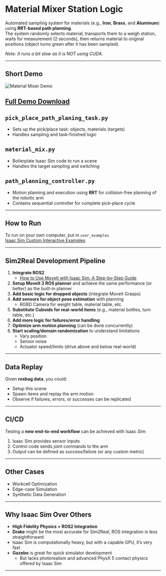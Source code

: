 # Material Mixer Station Logic

Automated sampling system for materials (e.g., **Iron**, **Brass**, and **Aluminum**) using **RRT-based path planning**.  
The system randomly selects material, transports them to a weigh station, waits for measurement (2 seconds), then returns material to original positions (object turns green after it has been sampled).

*Note: It runs a bit slow as it is NOT using CUDA.*

---

## Short Demo
![Material Mixer Demo](short_mix.gif)

## [Full Demo Download](https://drive.google.com/file/d/1L-N2A3Ie_bkHQ52ZcOFm34ysKu_qWoc4/view?usp=sharing)

## `pick_place_path_planing_task.py`
- Sets up the pick/place task: objects, materials (targets)
- Handles sampling and task-finished logic

## `material_mix.py`
- Boilerplate Isaac Sim code to run a scene  
- Handles the target sampling and switching

## `path_planning_controller.py`
- Motion planning and execution using **RRT** for collision-free planning of the robotic arm  
- Contains sequential controller for complete pick-place cycle

---

## How to Run
To run on your own computer, put in `user_examples`  
[Isaac Sim Custom Interactive Examples](https://docs.isaacsim.omniverse.nvidia.com/latest/utilities/custom_interactive_examples.html)

---

## Sim2Real Development Pipeline

1. **Integrate ROS2**  
   - [How to Use MoveIt with Isaac Sim: A Step-by-Step Guide](https://www.youtube.com/watch?v=pGje2slp6-s&pp=0gcJCfwAo7VqN5tD)
2. **Setup MoveIt 2 ROS planner** and achieve the same performance (or better) as the built-in planner  
3. **Add basic logic for dropped objects** (integrate MoveIt Grasps)  
4. **Add sensors for object pose estimation** with planning  
   - RGBD Camera for weight table, material table, etc.  
5. **Substitute Cuboids for real-world items** (e.g., material bottles, turn table, etc.)  
6. **Add more logic for failures/error handling**  
7. **Optimize arm motion planning** (can be done concurrently)  
8. **Start scaling/domain randomization** to understand limitations  
   - Vary position  
   - Sensor noise  
   - Actuator speed/limits (drive above and below real-world)

---

## Data Replay

Given **rosbag data**, you could:  
- Setup this scene  
- Spawn items and replay the arm motion  
- Observe if failures, errors, or successes can be replicated

---

## CI/CD

Testing a **new end-to-end workflow** can be achieved with Isaac Sim:  
1. Isaac Sim provides sensor inputs  
2. Control code sends joint commands to the arm  
3. Output can be defined as success/failure (or any custom metric)

---

## Other Cases
- Workcell Optimization  
- Edge-case Simulation  
- Synthetic Data Generation  

---


## Why Isaac Sim Over Others

- **High Fidelity Physics + ROS2 Integration**  
- **Drake** might be the most accurate for Sim2Real, ROS integration is less straightforward  
- Isaac Sim is computationally heavy, but with a capable GPU, it’s very fast  
- **Gazebo** is great for quick simulator development  
  - But lacks photorealism and advanced PhysX 5 contact physics offered by Isaac Sim

---

